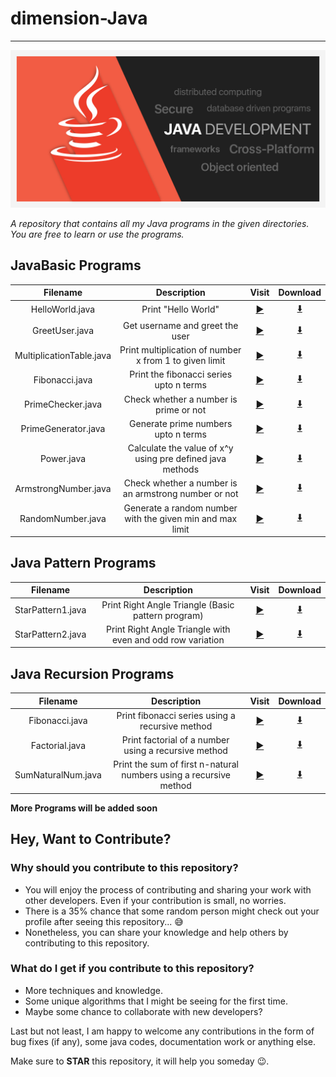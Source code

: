 # dimension-Java
---
![Java Banner](https://raw.githubusercontent.com/kode-logger/resource-data-storage/main/dimension-java/JavaBanner.jpg)

*A repository that contains all my Java programs in the given directories. You are free to learn or use the programs.*

## JavaBasic Programs

| Filename             | Description | Visit | Download |
| :----:               |    :----:     | :----:       | :----: |
| HelloWorld.java      | Print "Hello World"       | [:arrow_forward:](https://github.com/kode-logger/dimension-Java/tree/main/JavaBasic/HelloWorld "HelloWorld") | [:arrow_down:](https://raw.githubusercontent.com/kode-logger/dimension-Java/main/JavaBasic/HelloWorld/HelloWorld.java "HelloWorld.java")
| GreetUser.java       | Get username and greet the user | [:arrow_forward:](https://github.com/kode-logger/dimension-Java/tree/main/JavaBasic/GreetUser "GreetUser") | [:arrow_down:](https://raw.githubusercontent.com/kode-logger/dimension-Java/main/JavaBasic/GreetUser/GreetUser.java "GreetUser.java")
| MultiplicationTable.java | Print multiplication of number x from 1 to given limit | [:arrow_forward:](https://github.com/kode-logger/dimension-Java/tree/main/JavaBasic/MultiplicationTable "MultiplicationTable") | [:arrow_down:](https://raw.githubusercontent.com/kode-logger/dimension-Java/main/JavaBasic/MultiplicationTable/MultiplicationTable.java "MultiplicationTable.java")
| Fibonacci.java | Print the fibonacci series upto n terms | [:arrow_forward:](https://github.com/kode-logger/dimension-Java/tree/main/JavaBasic/FibonacciSeries "Fibonacci") | [:arrow_down:](https://raw.githubusercontent.com/kode-logger/dimension-Java/main/JavaBasic/FibonacciSeries/Fibonacci.java "Fibonacci.java")
| PrimeChecker.java | Check whether a number is prime or not | [:arrow_forward:](https://github.com/kode-logger/dimension-Java/tree/main/JavaBasic/PrimeChecker "PrimeChecker") | [:arrow_down:](https://raw.githubusercontent.com/kode-logger/dimension-Java/main/JavaBasic/PrimeChecker/PrimeChecker.java "PrimeChecker.java")
| PrimeGenerator.java | Generate prime numbers upto n terms | [:arrow_forward:](https://github.com/kode-logger/dimension-Java/tree/main/JavaBasic/PrimeGenerator "PrimeGenerator") | [:arrow_down:](https://raw.githubusercontent.com/kode-logger/dimension-Java/main/JavaBasic/PrimeGenerator/PrimeGenerator.java "PrimeGenerator.java")
| Power.java | Calculate the value of x^y using pre defined java methods | [:arrow_forward:](https://github.com/kode-logger/dimension-Java/tree/main/JavaBasic/Power "Power") | [:arrow_down:](https://raw.githubusercontent.com/kode-logger/dimension-Java/main/JavaBasic/Power/Power.java "Power.java")
| ArmstrongNumber.java | Check whether a number is an armstrong  number or not | [:arrow_forward:](https://github.com/kode-logger/dimension-Java/tree/main/JavaBasic/ArmstrongNumber "ArmstrongNumber") | [:arrow_down:](https://raw.githubusercontent.com/kode-logger/dimension-Java/main/JavaBasic/ArmstrongNumber/ArmstrongNumber.java "ArmstrongNumber.java")
| RandomNumber.java | Generate a random number with the given min and max limit | [:arrow_forward:](https://github.com/kode-logger/dimension-Java/tree/main/JavaBasic/RandomNumber "RandomNumber") | [:arrow_down:](https://raw.githubusercontent.com/kode-logger/dimension-Java/main/JavaBasic/RandomNumber/RandomNumber.java "RandomNumber.java")

## Java Pattern Programs

| Filename | Description | Visit | Download |
| :----:   | :----:      | :----: | :----: |
| StarPattern1.java | Print Right Angle Triangle (Basic pattern program) | [:arrow_forward:](https://github.com/kode-logger/dimension-Java/tree/main/JavaPattern/StarPattern1 "StarPattern1") | [:arrow_down:](https://raw.githubusercontent.com/kode-logger/dimension-Java/main/JavaPattern/StarPattern1/StarPattern1.java "StarPattern1.java") |
| StarPattern2.java | Print Right Angle Triangle with even and odd row variation | [:arrow_forward:](https://github.com/kode-logger/dimension-Java/tree/main/JavaPattern/StarPattern2 "StarPattern2") | [:arrow_down:](https://raw.githubusercontent.com/kode-logger/dimension-Java/main/JavaPattern/StarPattern2/StarPattern2.java "StarPattern2.java") |

## Java Recursion Programs

| Filename | Description | Visit | Download |
| :----:   | :----:      | :----: | :----: |
| Fibonacci.java | Print fibonacci series using a recursive method | [:arrow_forward:](https://github.com/kode-logger/dimension-Java/tree/main/JavaRecursion/Fibonacci "Fibonacci") | [:arrow_down:](https://raw.githubusercontent.com/kode-logger/dimension-Java/main/JavaRecursion/Fibonacci/Fibonacci.java "Fibonacci.java") |
| Factorial.java | Print factorial of a number using a recursive method | [:arrow_forward:](https://github.com/kode-logger/dimension-Java/tree/main/JavaRecursion/Factorial "Factorial") | [:arrow_down:](https://raw.githubusercontent.com/kode-logger/dimension-Java/main/JavaRecursion/Factorial/Factorial.java "Factorial.java") |
| SumNaturalNum.java | Print the sum of first n-natural numbers using a recursive method | [:arrow_forward:](https://github.com/kode-logger/dimension-Java/tree/main/JavaRecursion/SumNaturalNum "Sum of first n natural numbers") | [:arrow_down:](https://raw.githubusercontent.com/kode-logger/dimension-Java/main/JavaRecursion/SumNaturalNum/SumNaturalNum.java "SumNaturalNum.java") |

**More Programs will be added soon**

## Hey, Want to Contribute?

### Why should you contribute to this repository?

- You will enjoy the process of contributing and sharing your work with other developers. Even if your contribution is
  small, no worries.
- There is a 35% chance that some random person might check out your profile after seeing this repository... 😅
- Nonetheless, you can share your knowledge and help others by contributing to this repository.

### What do I get if you contribute to this repository?

- More techniques and knowledge.
- Some unique algorithms that I might be seeing for the first time.
- Maybe some chance to collaborate with new developers?

Last but not least, I am happy to welcome any contributions in the form of bug fixes (if any), some java codes,
documentation work or anything else.

Make sure to **STAR** this repository, it will help you someday 😉.
